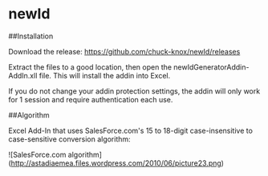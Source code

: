 newId
=====

##Installation

Download the release: https://github.com/chuck-knox/newId/releases

Extract the files to a good location, then open the newIdGeneratorAddin-AddIn.xll file. This will install the addin into Excel.

If you do not change your addin protection settings, the addin will only work for 1 session and require authentication each use.

##Algorithm

Excel Add-In that uses SalesForce.com's 15 to 18-digit case-insensitive to case-sensitive conversion algorithm:

![SalesForce.com algorithm] (http://astadiaemea.files.wordpress.com/2010/06/picture23.png)

